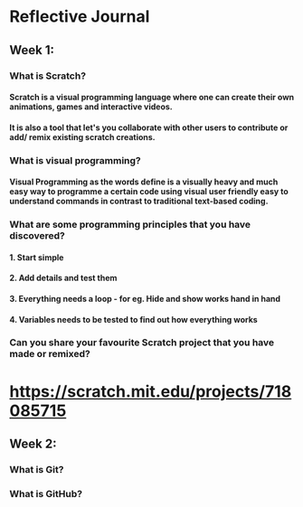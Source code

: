 # Reflective Journal

## Week 1:

### What is Scratch?
#### Scratch is a visual programming language where one can create their own animations, games and interactive videos.
#### It is also a tool that let's you collaborate with other users to contribute or add/ remix existing scratch creations.

### What is visual programming?
#### Visual Programming as the words define is a visually heavy and much easy way to programme a certain code using visual user friendly easy to understand commands in contrast to traditional text-based coding.

### What are some programming principles that you have discovered?
#### 1. Start simple
#### 2. Add details and test them
#### 3. Everything needs a loop - for eg. Hide and show works hand in hand
#### 4. Variables needs to be tested to find out how everything works

### Can you share your favourite Scratch project that you have made or remixed?
# https://scratch.mit.edu/projects/718085715

## Week 2:

### What is Git?

### What is GitHub?
